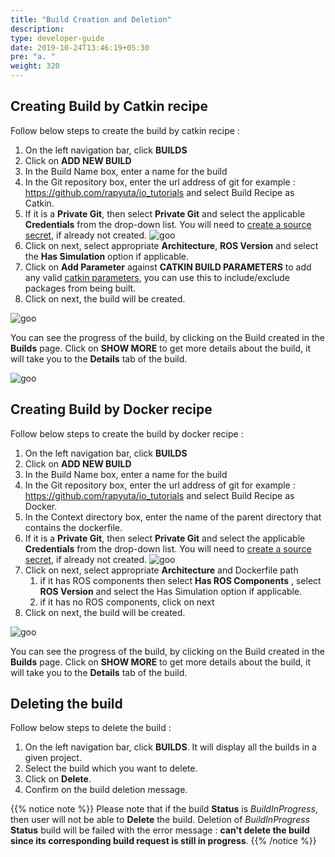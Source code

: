 ```yaml
---
title: "Build Creation and Deletion"
description:
type: developer-guide
date: 2019-10-24T13:46:19+05:30
pre: "a. "
weight: 320
---
```


## Creating Build by Catkin recipe 
Follow below steps to create the build by catkin recipe : 

1. On the left navigation bar, click **BUILDS**
2. Click on **ADD NEW BUILD**
3. In the Build Name box, enter a name for the build
4. In the Git repository box, enter the url address of git for example : https://github.com/rapyuta/io_tutorials and select Build Recipe as Catkin.
5. If it is a **Private Git**, then select **Private Git** and select the applicable **Credentials** from the drop-down list. 
You will need to [create a source secret](/developer-guide/create-software-packages/secrets/sourcecode-repository/#creating-source-secret), 
if already not created.
![goo](/images/core-concepts/builds/build-creation/catkin-recipe.png?classes=border,shadow&width=40pc)
6. Click on next, select appropriate **Architecture**, **ROS Version** and select the **Has Simulation** option if applicable.
7. Click on **Add Parameter** against **CATKIN BUILD PARAMETERS** to add any valid [catkin parameters](/developer-guide/create-software-packages/builds/ros-support/), 
 you can use this to include/exclude packages from being built.
8. Click on next, the build will be created.

![goo](/images/core-concepts/builds/build-creation/catkin-recipe-sim-ros-arch.png?classes=border,shadow&width=40pc)

You can see the progress of the build, by clicking on the Build created in the **Builds** page. 
Click on **SHOW MORE** to get more details about the build, it will take you to the **Details** tab of the build.

![goo](/images/core-concepts/builds/build-creation/catkin-recipe-build-details.png?classes=border,shadow&width=30pc)


## Creating Build by Docker recipe 
Follow below steps to create the build by docker recipe : 

1. On the left navigation bar, click **BUILDS**
2. Click on **ADD NEW BUILD**
3. In the Build Name box, enter a name for the build 
4. In the Git repository box, enter the url address of git for example : https://github.com/rapyuta/io_tutorials and select Build Recipe as Docker.
5. In the Context directory box, enter the name of the parent directory that contains the dockerfile. 
6. If it is a **Private Git**, then select **Private Git** and select the applicable **Credentials** from the drop-down list. 
You will need to [create a source secret](/developer-guide/create-software-packages/secrets/sourcecode-repository/#creating-source-secret), 
if already not created. 
![goo](/images/core-concepts/builds/build-creation/docker-recipe.png?classes=border,shadow&width=40pc)
7. Click on next, select appropriate **Architecture** and Dockerfile path
	1. if it has ROS components then select **Has ROS Components** , select **ROS Version** and select the Has Simulation option if applicable.
	2. if it has no ROS components, click on next
8. Click on next, the build will be created.

![goo](/images/core-concepts/builds/build-creation/docker-recipe-ros-arch.png?classes=border,shadow&width=40pc)

You can see the progress of the build, by clicking on the Build created in the **Builds** page. 
Click on **SHOW MORE** to get more details about the build, it will take you to the **Details** tab of the build.


## Deleting the build
Follow below steps to delete the build :

1. On the left navigation bar, click **BUILDS**. It will display all the builds in a given project.
2. Select the build which you want to delete. 
3. Click on **Delete**.
4. Confirm on the build deletion message.


{{% notice note %}}
Please note that if the build **Status** is _BuildInProgress_, then user will not be able to **Delete** the build. Deletion of _BuildInProgress_ **Status** build 
will be failed with the error message : **can't delete the build since its corresponding build request is still in progress**.
{{% /notice %}}



